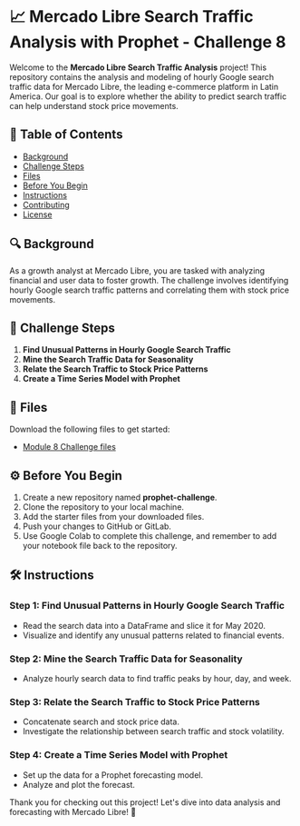 # 📈 Mercado Libre Search Traffic Analysis with Prophet - Challenge 8

Welcome to the **Mercado Libre Search Traffic Analysis** project! This repository contains the analysis and modeling of hourly Google search traffic data for Mercado Libre, the leading e-commerce platform in Latin America. Our goal is to explore whether the ability to predict search traffic can help understand stock price movements.

## 📝 Table of Contents
- [Background](#background)
- [Challenge Steps](#challenge-steps)
- [Files](#files)
- [Before You Begin](#before-you-begin)
- [Instructions](#instructions)
- [Contributing](#contributing)
- [License](#license)

## 🔍 Background
As a growth analyst at Mercado Libre, you are tasked with analyzing financial and user data to foster growth. The challenge involves identifying hourly Google search traffic patterns and correlating them with stock price movements.

## 🚀 Challenge Steps
1. **Find Unusual Patterns in Hourly Google Search Traffic**
2. **Mine the Search Traffic Data for Seasonality**
3. **Relate the Search Traffic to Stock Price Patterns**
4. **Create a Time Series Model with Prophet**

## 📁 Files
Download the following files to get started:
- [Module 8 Challenge files](#)

## ⚙️ Before You Begin
1. Create a new repository named **prophet-challenge**.
2. Clone the repository to your local machine.
3. Add the starter files from your downloaded files.
4. Push your changes to GitHub or GitLab.
5. Use Google Colab to complete this challenge, and remember to add your notebook file back to the repository.

## 🛠️ Instructions
### Step 1: Find Unusual Patterns in Hourly Google Search Traffic
- Read the search data into a DataFrame and slice it for May 2020.
- Visualize and identify any unusual patterns related to financial events.

### Step 2: Mine the Search Traffic Data for Seasonality
- Analyze hourly search data to find traffic peaks by hour, day, and week.

### Step 3: Relate the Search Traffic to Stock Price Patterns
- Concatenate search and stock price data.
- Investigate the relationship between search traffic and stock volatility.

### Step 4: Create a Time Series Model with Prophet
- Set up the data for a Prophet forecasting model.
- Analyze and plot the forecast.

Thank you for checking out this project! Let's dive into data analysis and forecasting with Mercado Libre! 🚀
